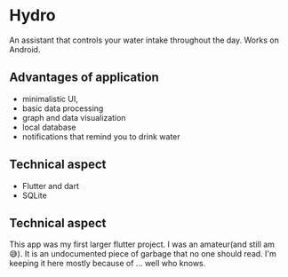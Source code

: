# Hydro

An assistant that controls your water intake throughout the day.
Works on Android.

## Advantages of application
- minimalistic UI, 
- basic data processing
- graph and data visualization
- local database
- notifications that remind you to drink water

## Technical aspect
- Flutter and dart
- SQLite

## Technical aspect
This app was my first larger flutter project. I was an amateur(and still am 😅). It is an undocumented piece of garbage that no one should read. I'm keeping it here 
mostly because of ... well who knows.


